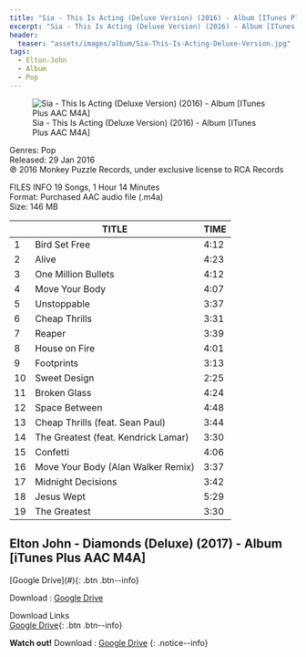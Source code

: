 ```yaml
---
title: "Sia - This Is Acting (Deluxe Version) (2016) - Album [ITunes Plus AAC M4A]"
excerpt: "Sia - This Is Acting (Deluxe Version) (2016) - Album [ITunes Plus AAC M4A] - Epictunes"
header:
  teaser: "assets/images/album/Sia-This-Is-Acting-Deluxe-Version.jpg"
tags: 
  - Elton-John
  - Album
  - Pop
---
```


<figure>
<img src="{{ site.url }}{{ site.baseurl }}/assets/images/album/Sia-This-Is-Acting-Deluxe-Version.jpg" alt="Sia - This Is Acting (Deluxe Version) (2016) - Album [ITunes Plus AAC M4A]" class="full">
<figcaption>Sia - This Is Acting (Deluxe Version) (2016) - Album [ITunes Plus AAC M4A]</figcaption>
</figure>

Genres: Pop
<br />
Released: 29 Jan 2016
<br />
℗ 2016 Monkey Puzzle Records, under exclusive license to RCA Records

FILES INFO 19 Songs, 1 Hour 14 Minutes
<br />
Format: Purchased AAC audio file (.m4a)
<br />
Size: 146 MB

<table><thead>
<tr> <th></th> <th>TITLE</th> <th>TIME</th> </tr>
</thead> <tbody>
<tr> <td>1</td> <td>Bird Set Free</td> <td>4:12</td> </tr>
<tr> <td>2</td> <td>Alive</td> <td>4:23</td> </tr>
<tr> <td>3</td> <td>One Million Bullets</td> <td>4:12</td> </tr>
<tr> <td>4</td> <td>Move Your Body</td> <td>4:07</td> </tr>
<tr> <td>5</td> <td>Unstoppable</td> <td>3:37</td> </tr>
<tr> <td>6</td> <td>Cheap Thrills</td> <td>3:31</td> </tr>
<tr> <td>7</td> <td>Reaper</td> <td>3:39</td> </tr>
<tr> <td>8</td> <td>House on Fire</td> <td>4:01</td> </tr>
<tr> <td>9</td> <td>Footprints</td> <td>3:13</td> </tr>
<tr> <td>10</td> <td>Sweet Design</td> <td>2:25</td> </tr>
<tr> <td>11</td> <td>Broken Glass</td> <td>4:24</td> </tr>
<tr> <td>12</td> <td>Space Between</td> <td>4:48</td> </tr>
<tr> <td>13</td> <td>Cheap Thrills (feat. Sean Paul)</td> <td>3:44</td> </tr>
<tr> <td>14</td> <td>The Greatest (feat. Kendrick Lamar)</td> <td>3:30</td> </tr>
<tr> <td>15</td> <td>Confetti</td> <td>4:06</td> </tr>
<tr> <td>16</td> <td>Move Your Body (Alan Walker Remix)</td> <td>3:37</td> </tr>
<tr> <td>17</td> <td>Midnight Decisions</td> <td>3:42</td> </tr>
<tr> <td>18</td> <td>Jesus Wept</td> <td>5:29</td> </tr>
<tr> <td>19</td> <td>The Greatest</td> <td>3:30</td> </tr>
</tbody> </table>

<h2>Elton John - Diamonds (Deluxe) (2017) - Album [iTunes Plus AAC M4A]</h2>
[Google Drive](#){: .btn .btn--info}


Download : [Google Drive](http://twiriock.com/5R59)

Download Links
<br />
[Google Drive](#){: .btn .btn--info}

**Watch out!** Download : [Google Drive](http://sluppend.com/3Igs)
{: .notice--info}
